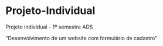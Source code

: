 # Projeto-Individual

Projeto individual - 1º semestre ADS 

"Desenvolvimento de um website com formulário de cadastro"
